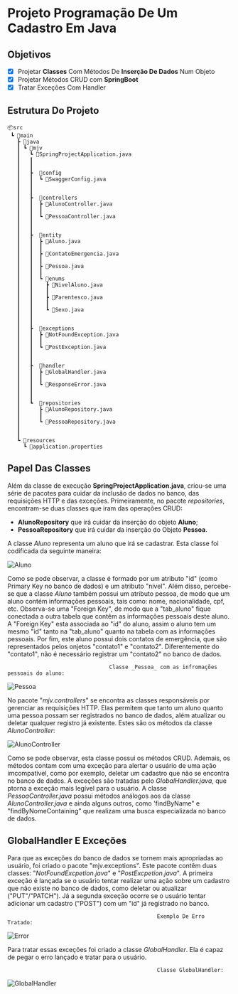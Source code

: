 # Projeto Programação De Um Cadastro Em Java

## Objetivos
- [x] Projetar **Classes** Com Métodos De **Inserção De Dados** Num Objeto
- [x] Projetar Métodos CRUD com **SpringBoot**
- [X] Tratar Exceções Com Handler

## Estrutura Do Projeto
```
📦src
 ┗ 📂main
   ┣ 📂java
   ┃ ┗ 📂mjv
   ┃   ┗ 📜SpringProjectApplication.java
   ┃   ┃
   ┃   ┃
   ┃   ┣  📂config
   ┃   ┃  ┗ 📜SwaggerConfig.java
   ┃   ┃
   ┃   ┃
   ┃   ┣  📂controllers
   ┃   ┃  ┣ 📜AlunoController.java
   ┃   ┃  ┃
   ┃   ┃  ┗ 📜PessoaController.java
   ┃   ┃
   ┃   ┃
   ┃   ┣  📂entity
   ┃   ┃  ┣ 📜Aluno.java
   ┃   ┃  ┃
   ┃   ┃  ┣ 📜ContatoEmergencia.java
   ┃   ┃  ┃
   ┃   ┃  ┣ 📜Pessoa.java
   ┃   ┃  ┃
   ┃   ┃  ┗ 📂enums
   ┃   ┃    ┣ 📜NivelAluno.java
   ┃   ┃    ┃
   ┃   ┃    ┣ 📜Parentesco.java
   ┃   ┃    ┃
   ┃   ┃    ┗ 📜Sexo.java
   ┃   ┃
   ┃   ┃
   ┃   ┣  📂exceptions
   ┃   ┃  ┣ 📜NotFoundException.java
   ┃   ┃  ┃
   ┃   ┃  ┗ 📜PostException.java
   ┃   ┃
   ┃   ┃
   ┃   ┣  📂handler
   ┃   ┃  ┣ 📜GlobalHandler.java
   ┃   ┃  ┃
   ┃   ┃  ┗ 📜ResponseError.java
   ┃   ┃
   ┃   ┃
   ┃   ┗  📂repositories
   ┃      ┣ 📜AlunoRepository.java
   ┃      ┃
   ┃      ┗ 📜PessoaRepository.java
   ┃
   ┃
   ┗ 📂resources
     ┗ 📜application.properties
```
## Papel Das Classes
Além da classe de execução **SpringProjectApplication.java**, criou-se uma série de pacotes para cuidar da inclusão de dados no banco, das requisições HTTP e das exceções. Primeiramente, no pacote _repositories_, encontram-se duas classes que iram das operações CRUD: 
- **AlunoRepository** que irá cuidar da inserção do objeto **Aluno**;
- **PessoaRepository** que irá cuidar da inserção do Objeto **Pessoa**.

A classe _Aluno_ representa um aluno que irá se cadastrar. Esta classe foi codificada da seguinte maneira:

![Aluno](https://raw.githubusercontent.com/Henrique194/DevJava/main/SpringProject/imgs/Aluno.png)

Como se pode observar, a classe é formado por um atributo "id" (como Primary Key no banco de dados) e um atributo "nivel". Além disso, percebe-se que a classe _Aluno_ também possui um atributo pessoa, de modo que um aluno contém informações pessoais, tais como: nome, nacionalidade, cpf, etc. Observa-se uma "Foreign Key", de modo que a "tab_aluno" fique conectada a outra tabela que contêm as informações pessoais deste aluno. A "Foreign Key" esta associada ao "id" do aluno, assim o aluno tem um mesmo "id" tanto na "tab_aluno" quanto na tabela com as informações pessoais. Por fim, este aluno possui dois contatos de emergência, que são representados pelos onjetos "contato1" e "contato2". Diferentemente do "contato1", não é necessário registrar um "contato2" no banco de dados.

                                    Classe _Pessoa_ com as infromações pessoais do aluno:
                                                  
![Pessoa](https://raw.githubusercontent.com/Henrique194/DevJava/main/SpringProject/imgs/Pessoa.png)

No pacote "_mjv.controllers_" se encontra as classes responsáveis por gerenciar as requisições HTTP. Elas permitem que tanto um aluno quanto uma pessoa possam ser registrados no banco de dados, além atualizar ou deletar qualquer registro já existente. Estes são os métodos da classe _AlunoController_:

![AlunoController](https://raw.githubusercontent.com/Henrique194/DevJava/main/SpringProject/imgs/AlunoController1.png)

Como se pode observar, esta classe possui os métodos CRUD. Ademais, os métodos contam com uma exceção para alertar o usuário de uma ação imcompatível, como por exemplo, deletar um cadastro que não se encontra no banco de dados. A exceções são tratadas pelo _GlobalHandler.java_, que ptorna a exceção mais legível para o usuário. A classe _PessoaController.java_ possui métodos análogos aos da classe _AlunoController.java_ e ainda alguns outros, como 'findByName" e "findByNomeContaining" que realizam uma busca especializada no banco de dados.

## GlobalHandler E Exceções

Para que as exceções do banco de dados se tornem mais apropriadas ao usuário, foi criado o pacote "mjv.exceptions". Este pacote contêm duas classes: "_NotFoundExcpetion.java_" e "_PostExcpetion.java_". A primeira exceção é lançada se o usuário tentar realizar uma ação sobre um cadastro que não existe no banco de dados, como deletar ou atualizar ("PUT"/"PATCH"). Já a segunda exceção ocorre se o usuário tentar adicionar um cadastro ("POST") com um "id" já registrado no banco.

                                                   Exemplo De Erro Tratado:

![Error](https://raw.githubusercontent.com/Henrique194/DevJava/main/SpringProject/imgs/Error.png)

Para tratar essas exceções foi criado a classe _GlobalHandler_. Ela é capaz de pegar o erro lançado e tratar para o usuário.

                                                   Classe GlobalHandler:

![GlobalHandler](https://raw.githubusercontent.com/Henrique194/DevJava/main/SpringProject/imgs/GlobalHandler.png)
